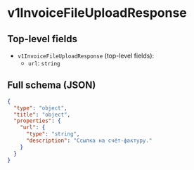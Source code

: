 # v1InvoiceFileUploadResponse

## Top-level fields
- `v1InvoiceFileUploadResponse` (top-level fields):
  - `url`: `string`

## Full schema (JSON)
```json
{
  "type": "object",
  "title": "object",
  "properties": {
    "url": {
      "type": "string",
      "description": "Ссылка на счёт-фактуру."
    }
  }
}
```
